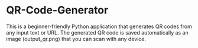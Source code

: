 # QR-Code-Generator
This is a beginner-friendly Python application that generates QR codes from any input text or URL. The generated QR code is saved automatically as an image (output_qr.png) that you can scan with any device.
